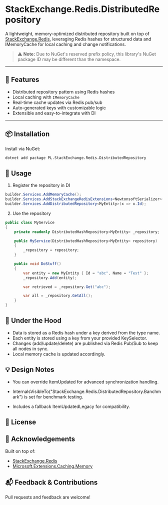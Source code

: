 # StackExchange.Redis.DistributedRepository

A lightweight, memory-optimized distributed repository built on top of [StackExchange.Redis](https://www.nuget.org/packages/StackExchange.Redis), leveraging Redis hashes for structured data and IMemoryCache for local caching and change notifications.

> ⚠️ **Note:** Due to NuGet's reserved prefix policy, this library's NuGet package ID may be different than the namespace.

---

## 🚀 Features

- Distributed repository pattern using Redis hashes
- Local caching with `IMemoryCache`
- Real-time cache updates via Redis pub/sub
- Auto-generated keys with customizable logic
- Extensible and easy-to-integrate with DI

---

## 📦 Installation

Install via NuGet:

```bash
dotnet add package PL.StackExchange.Redis.DistributedRepository

```
## 🧠 Usage
1. Register the repository in DI

```cs
builder.Services.AddMemoryCache();
builder.Services.AddStackExchangeRedisExtensions<NewtonsoftSerializer>(redisConfig);
builder.Services.AddDistributedRepository<MyEntity>(x => x.Id);
```
2. Use the repository

```cs
public class MyService
{
    private readonly DistributedHashRepository<MyEntity> _repository;

    public MyService(DistributedHashRepository<MyEntity> repository)
    {
        _repository = repository;
    }

    public void DoStuff()
    {
        var entity = new MyEntity { Id = "abc", Name = "Test" };
        _repository.Add(entity);

        var retrieved = _repository.Get("abc");

        var all = _repository.GetAll();
    }
}
```

## 🧩 Under the Hood

- Data is stored as a Redis hash under a key derived from the type name.
- Each entity is stored using a key from your provided KeySelector.
- Changes (add/update/delete) are published via Redis Pub/Sub to keep all nodes in sync.
- Local memory cache is updated accordingly.

## 💡 Design Notes

- You can override ItemUpdated for advanced synchronization handling.

- InternalsVisibleTo("StackExchange.Redis.DistributedRepository.Banchmark") is set for benchmark testing.

- Includes a fallback ItemUpdatedLegacy for compatibility.

## 📄 License

## 🙏 Acknowledgements
Built on top of:
- [StackExchange.Redis](https://github.com/StackExchange/StackExchange.Redis)
- [Microsoft.Extensions.Caching.Memory](https://learn.microsoft.com/en-us/dotnet/api/microsoft.extensions.caching.memory)

## 📬 Feedback & Contributions
Pull requests and feedback are welcome!